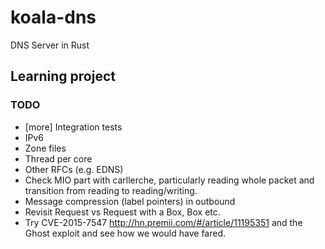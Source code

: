 # koala-dns
DNS Server in Rust

## Learning project

### TODO
- [more] Integration tests
- IPv6
- Zone files
- Thread per core
- Other RFCs (e.g. EDNS)
- Check MIO part with carllerche, particularly reading whole packet and
  transition from reading to reading/writing.
- Message compression (label pointers) in outbound
- Revisit Request<T> vs Request with a Box<IConnection>, Box<ISender> etc.
- Try CVE-2015-7547 http://hn.premii.com/#/article/11195351 and the Ghost exploit and see how we would have fared.
